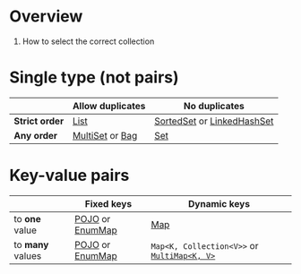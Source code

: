 # Overview
1. How to select the correct collection


# Single type (not pairs)
| |Allow duplicates|No duplicates|
|---|---|---|
|**Strict order**|[List](https://docs.oracle.com/en/java/javase/11/docs/api/java.base/java/util/List.html)|[SortedSet](https://docs.oracle.com/en/java/javase/11/docs/api/java.base/java/util/SortedSet.html) or [LinkedHashSet](https://docs.oracle.com/en/java/javase/11/docs/api/java.base/java/util/LinkedHashSet.html)|
|**Any order**|[MultiSet](https://github.com/google/guava/wiki/NewCollectionTypesExplained#Multiset) or [Bag](https://commons.apache.org/proper/commons-collections/apidocs/org/apache/commons/collections4/Bag.html)|[Set](https://docs.oracle.com/en/java/javase/11/docs/api/java.base/java/util/Set.html)|


# Key-value pairs
| |Fixed keys|Dynamic keys|
|---|---|---|
|to **one** value|[POJO](./pojos.lombok.java8-11.md) or [EnumMap](https://docs.oracle.com/en/java/javase/11/docs/api/java.base/java/util/EnumMap.html)|[Map](https://docs.oracle.com/en/java/javase/11/docs/api/java.base/java/util/Map.html)|
|to **many** values|[POJO](./pojos.lombok.java8-11.md) or [EnumMap](https://docs.oracle.com/en/java/javase/11/docs/api/java.base/java/util/EnumMap.html)|`Map<K, Collection<V>>` or [`MultiMap<K, V>`](https://guava.dev/releases/31.0.1-jre/api/docs/com/google/common/collect/Multimap.html)|
